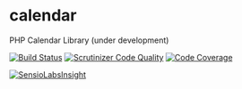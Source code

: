 # calendar
PHP Calendar Library (under development)

[![Build Status](https://travis-ci.org/aalexandru/calendar.svg?branch=master)](https://travis-ci.org/aalexandru/calendar) 
[![Scrutinizer Code Quality](https://scrutinizer-ci.com/g/aalexandru/calendar/badges/quality-score.png?b=master)](https://scrutinizer-ci.com/g/aalexandru/calendar/?branch=master) 
[![Code Coverage](https://scrutinizer-ci.com/g/aalexandru/calendar/badges/coverage.png?b=master)](https://scrutinizer-ci.com/g/aalexandru/calendar/?branch=master) 

[![SensioLabsInsight](https://insight.sensiolabs.com/projects/641cfe0c-e6d7-4fb8-86de-e57af7ebaf9e/small.png)](https://insight.sensiolabs.com/projects/641cfe0c-e6d7-4fb8-86de-e57af7ebaf9e)
